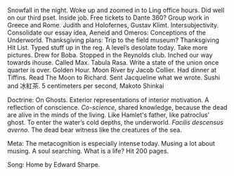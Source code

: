 Snowfall in the night. Woke up and zoomed in to Ling office hours. Did well on our third pset. Inside job. Free tickets to Dante 360? Group work in Greece and Rome. Judith and Holofernes, Gustav Klimt. Intersubjectivity. Consolidate our essay idea, Aeneid and Omeros: Conceptions of the Underworld. Thanksgiving plans: Trip to the field museum? Thanksgiving Hit List. Typed stuff up in the reg. A level’s desolate today. Take more pictures. Drew for Boba. Stopped in the Reynolds club. Inched our way towards ihouse. Called Max. Tabula Rasa. Write a state of the union once quarter is over. Golden Hour. Moon River by Jacob Collier. Had dinner at Tiffins. Read The Moon to Richard. Sent Jacqueline what we wrote. Sushi and 冰紅茶. 5 centimeters per second, Makoto Shinkai

Doctrine: On Ghosts. Exterior representations of interior motivation. A reflection of conscience. *Co-science*, shared knowledge, because the dead are alive in the minds of the living. Like Hamlet's father, like patroclus’ ghost. To enter the water’s cold depths, the underworld. *Facilis descensus averno.* The dead bear witness like the creatures of the sea.

Meta: The metacognition is especially intense today. Musing a lot about musing. A soul searching. What is a life? Hit 200 pages.

Song: Home by Edward Sharpe.